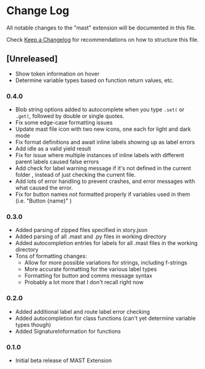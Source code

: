 # Change Log

All notable changes to the "mast" extension will be documented in this file.

Check [Keep a Changelog](http://keepachangelog.com/) for recommendations on how to structure this file.

## [Unreleased]

- Show token information on hover
- Determine variable types based on function return values, etc.

### 0.4.0

- Blob string options added to autocomplete when you type `.set(` or `.get(`, followed by double or single quotes.
- Fix some edge-case formatting issues
- Update mast file icon with two new icons, one each for light and dark mode
- Fix format definitions and await inline labels showing up as label errors
- Add idle as a valid yield result
- Fix for issue where multiple instances of inline labels with different parent labels caused false errors
- Add check for label warning message if it's not defined in the current folder , instead of just checking the current file.
- Add lots of error handling to prevent crashes, and error messages with what caused the error.
- Fix for button names not formatted properly if variables used in them (i.e. "Button {name}" )

### 0.3.0

- Added parsing of zipped files specified in story.json
- Added parsing of all .mast and .py files in working directory
- Added autocompletion entries for labels for all .mast files in the working directory
- Tons of formatting changes:
	* Allow for more possible variations for strings, including f-strings
	* More accurate formatting for the various label types
	* Formatting for button and comms message syntax
	* Probably a lot more that I don't recall right now

### 0.2.0

- Added additional label and route label error checking
- Added autocompletion for class functions (can't yet determine variable types though)
- Added SignatureInformation for functions

### 0.1.0

- Initial beta release of MAST Extension
